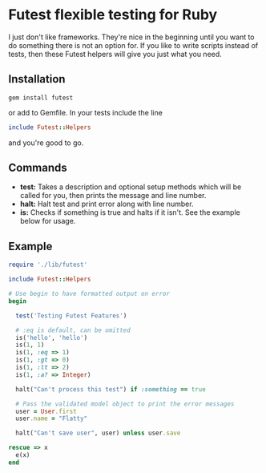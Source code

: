 # Futest flexible testing for Ruby

I just don't like frameworks. They're nice in the beginning until you want to do something there is not an option for. If you like to write scripts instead of tests, then these Futest helpers will give you just what you need.

## Installation
```
gem install futest
```
or add to Gemfile. In your tests include the line
```ruby
include Futest::Helpers
```
and you're good to go.

## Commands
- **test:** Takes a description and optional setup methods which will be called for you, then prints the message and line number.
- **halt:** Halt test and print error along with line number.
- **is:** Checks if something is true and halts if it isn't. See the example below for usage.

## Example

```ruby
require './lib/futest'

include Futest::Helpers

# Use begin to have formatted output on error
begin

  test('Testing Futest Features')

  # :eq is default, can be omitted
  is('hello', 'hello')
  is(1, 1)
  is(1, :eq => 1)
  is(1, :gt => 0)
  is(1, :lt => 2)
  is(1, :a? => Integer)

  halt("Can't process this test") if :something == true

  # Pass the validated model object to print the error messages
  user = User.first
  user.name = "Flatty"

  halt("Can't save user", user) unless user.save

rescue => x
  e(x)
end
```
